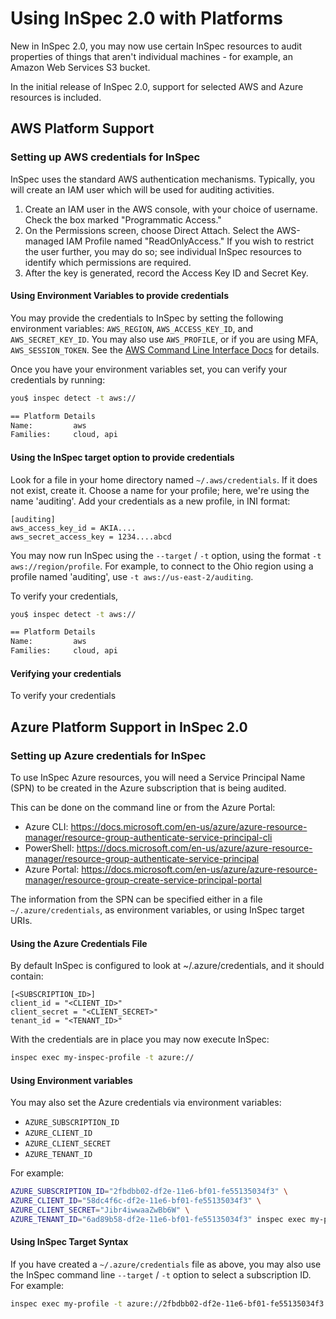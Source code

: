 # Using InSpec 2.0 with Platforms

New in InSpec 2.0, you may now use certain InSpec resources to audit properties of things that aren't individual machines - for example, an Amazon Web Services S3 bucket.

In the initial release of InSpec 2.0, support for selected AWS and Azure resources is included.

## AWS Platform Support

### Setting up AWS credentials for InSpec

InSpec uses the standard AWS authentication mechanisms.  Typically, you will create an IAM user which will be used for auditing activities.

1. Create an IAM user in the AWS console, with your choice of username.  Check the box marked "Programmatic Access."
2. On the Permissions screen, choose Direct Attach.  Select the AWS-managed IAM Profile named "ReadOnlyAccess."  If you wish to restrict the user further, you may do so; see individual InSpec resources to identify which permissions are required.
3. After the key is generated, record the Access Key ID and Secret Key.

#### Using Environment Variables to provide credentials

You may provide the credentials to InSpec by setting the following environment variables: `AWS_REGION`, `AWS_ACCESS_KEY_ID`, and `AWS_SECRET_KEY_ID`.  You may also use `AWS_PROFILE`, or if you are using MFA, `AWS_SESSION_TOKEN`.  See the [AWS Command Line Interface Docs](https://docs.aws.amazon.com/cli/latest/userguide/cli-chap-getting-started.html) for details.

Once you have your environment variables set, you can verify your credentials by running:

```bash
you$ inspec detect -t aws:// 

== Platform Details
Name:         aws
Families:     cloud, api
```

#### Using the InSpec target option to provide credentials

Look for a file in your home directory named `~/.aws/credentials`.  If it does not exist, create it.  Choose a name for your profile; here, we're using the name 'auditing'.  Add your credentials as a new profile, in INI format:

```
[auditing]
aws_access_key_id = AKIA....
aws_secret_access_key = 1234....abcd
```

You may now run InSpec using the `--target` / `-t` option, using the format `-t aws://region/profile`.  For example, to connect to the Ohio region using a profile named 'auditing', use `-t aws://us-east-2/auditing`.

To verify your credentials, 
```bash
you$ inspec detect -t aws:// 

== Platform Details
Name:         aws
Families:     cloud, api
```

#### Verifying your credentials

To verify your credentials

## Azure Platform Support in InSpec 2.0

### Setting up Azure credentials for InSpec

To use InSpec Azure resources, you will need a Service Principal Name (SPN) to be created in the Azure subscription that is being audited.

This can be done on the command line or from the Azure Portal:

- Azure CLI: https://docs.microsoft.com/en-us/azure/azure-resource-manager/resource-group-authenticate-service-principal-cli
- PowerShell: https://docs.microsoft.com/en-us/azure/azure-resource-manager/resource-group-authenticate-service-principal
- Azure Portal: https://docs.microsoft.com/en-us/azure/azure-resource-manager/resource-group-create-service-principal-portal

The information from the SPN can be specified either in a file `~/.azure/credentials`, as environment variables, or using InSpec target URIs.

#### Using the Azure Credentials File

By default InSpec is configured to look at ~/.azure/credentials, and it should contain:

```
[<SUBSCRIPTION_ID>]
client_id = "<CLIENT_ID>"
client_secret = "<CLIENT_SECRET>"
tenant_id = "<TENANT_ID>"
```

With the credentials are in place you may now execute InSpec:

```bash
inspec exec my-inspec-profile -t azure://
```

#### Using Environment variables

You may also set the Azure credentials via environment variables:

- `AZURE_SUBSCRIPTION_ID`
- `AZURE_CLIENT_ID`
- `AZURE_CLIENT_SECRET`
- `AZURE_TENANT_ID`

For example:

```bash
AZURE_SUBSCRIPTION_ID="2fbdbb02-df2e-11e6-bf01-fe55135034f3" \
AZURE_CLIENT_ID="58dc4f6c-df2e-11e6-bf01-fe55135034f3" \
AZURE_CLIENT_SECRET="Jibr4iwwaaZwBb6W" \
AZURE_TENANT_ID="6ad89b58-df2e-11e6-bf01-fe55135034f3" inspec exec my-profile -t azure://
```

#### Using InSpec Target Syntax

If you have created a `~/.azure/credentials` file as above, you may also use the InSpec command line `--target` / `-t` option to select a subscription ID.  For example:

```bash
inspec exec my-profile -t azure://2fbdbb02-df2e-11e6-bf01-fe55135034f3
```
